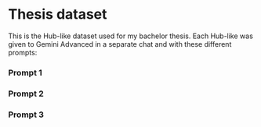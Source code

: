 # Thesis dataset

This is the Hub-like dataset used for my bachelor thesis. Each Hub-like was given to Gemini Advanced in a separate chat and with these different prompts:

### Prompt 1


### Prompt 2


### Prompt 3
